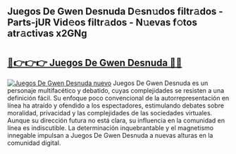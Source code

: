 ## Juegos De Gwen Desnuda D𝚎sn𝚞dos filtr𝚊dos - Parts-jUR Vid𝚎os filtr𝚊dos - N𝚞evas f𝚘tos atr𝚊ctivas x2GNg

# <h2><a href="http://mb0xpn5.tromn.icu/?c=Juegos+De+Gwen+Desnuda">🔗👉👉👉 Juegos De Gwen Desnuda 🔗🔗</a></h2>

[![Juegos De Gwen Desnuda nuevo](https://i.imgur.com/pEAQMta.gif)](http://mb0xpn5.tromn.icu/?c=Juegos+De+Gwen+Desnuda)
Juegos De Gwen Desnuda es un personaje multifacético y debatido, cuyas complejidades se resisten a una definición fácil.  Su enfoque poco convencional de la autorrepresentación en línea ha atraído y ofendido a los espectadores, estimulando debates sobre moralidad, privacidad y las complejidades de las sociedades virtuales. Aunque su dirección futura no está clara, su influencia en la comunidad en línea es indiscutible. La determinación inquebrantable y el magnetismo innegable impulsan a Juegos De Gwen Desnuda a nuevas alturas en la comunidad digital.
